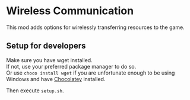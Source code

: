 # Wireless Communication

This mod adds options for wirelessly transferring resources to the game.

## Setup for developers

Make sure you have wget installed.  
If not, use your preferred package manager to do so.  
Or use `choco install wget` if you are unfortunate enough to be using Windows and have [Chocolatey](https://chocolatey.org/) installed.

Then execute `setup.sh`.
